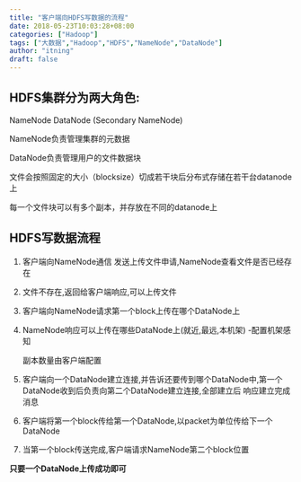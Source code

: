 ```yaml
---
title: "客户端向HDFS写数据的流程"
date: 2018-05-23T10:03:28+08:00
categories: ["Hadoop"]
tags: ["大数据","Hadoop","HDFS","NameNode","DataNode"]
author: "itning"
draft: false
---
```

## HDFS集群分为两大角色:

NameNode DataNode (Secondary NameNode)

NameNode负责管理集群的元数据

DataNode负责管理用户的文件数据块

文件会按照固定的大小（blocksize）切成若干块后分布式存储在若干台datanode上

每一个文件块可以有多个副本，并存放在不同的datanode上

## HDFS写数据流程

1. 客户端向NameNode通信 发送上传文件申请,NameNode查看文件是否已经存在

2. 文件不存在,返回给客户端响应,可以上传文件

3. 客户端向NameNode请求第一个block上传在哪个DataNode上

4. NameNode响应可以上传在哪些DataNode上(就近,最远,本机架) -配置机架感知

   副本数量由客户端配置

5. 客户端向一个DataNode建立连接,并告诉还要传到哪个DataNode中,第一个DataNode收到后负责向第二个DataNode建立连接,全部建立后 响应建立完成消息

6. 客户端将第一个block传给第一个DataNode,以packet为单位传给下一个DataNode

7. 当第一个block传送完成,客户端请求NameNode第二个block位置

**只要一个DataNode上传成功即可**


